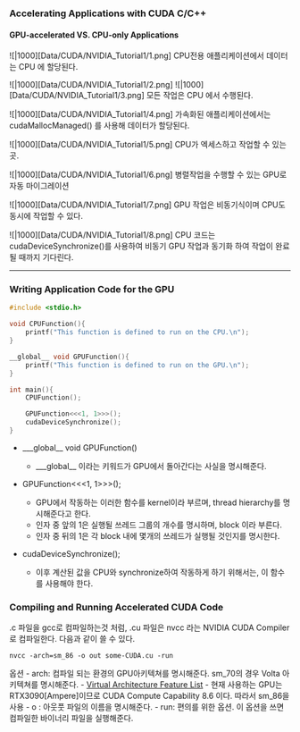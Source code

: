 
### Accelerating Applications with CUDA C/C++

#### GPU-accelerated VS. CPU-only Applications 

![|1000][Data/CUDA/NVIDIA_Tutorial1/1.png]
	CPU전용 애플리케이션에서 데이터는 CPU 에 할당된다.


![|1000][Data/CUDA/NVIDIA_Tutorial1/2.png]
![|1000][Data/CUDA/NVIDIA_Tutorial1/3.png]
	모든 작업은 CPU 에서 수행된다.


![|1000][Data/CUDA/NVIDIA_Tutorial1/4.png]
	가속화된 애플리케이션에서는 cudaMallocManaged() 를 사용해 데이터가 할당된다.


![|1000][Data/CUDA/NVIDIA_Tutorial1/5.png]
	CPU가 엑세스하고 작업할 수 있는 곳.


![|1000][Data/CUDA/NVIDIA_Tutorial1/6.png]
	병렬작업을 수행할 수 있는 GPU로 자동 마이그레이션


![|1000][Data/CUDA/NVIDIA_Tutorial1/7.png]
	GPU 작업은 비동기식이며 CPU도 동시에 작업할 수 있다.


![|1000][Data/CUDA/NVIDIA_Tutorial1/8.png]
	CPU 코드는 cudaDeviceSynchronize()를 사용하여 비동기 GPU 작업과 동기화 하여 작업이 완료될 때까지 기다린다.



---
### Writing Application Code for the GPU

``` C++
#include <stdio.h>

void CPUFunction(){
	printf("This function is defined to run on the CPU.\n");
}

__global__ void GPUFunction(){
	printf("This function is defined to run on the GPU.\n");
}

int main(){
	CPUFunction();

	GPUFunction<<<1, 1>>>();
	cudaDeviceSynchronize();
}
```

- \_\_\_global\_\_ void GPUFunction() 
	- \_\_\_global\_\_ 이라는 키워드가 GPU에서 돌아간다는 사실을 명시해준다.
	
- GPUFunction<<<1, 1>>>();
	- GPU에서 작동하는 이러한 함수를 kernel이라 부르며, thread hierarchy를 명시해준다고 한다. 
	- 인자 중 앞의 1은 실행될 쓰레드 그룹의 개수를 명시하며, block 이라 부른다. 
	- 인자 중 뒤의 1은 각 block 내에 몇개의 쓰레드가 실행될 것인지를 명시한다. 

- cudaDeviceSynchronize();
	- 이후 계산된 값을 CPU와 synchronize하여 작동하게 하기 위해서는, 이 함수를 사용해야 한다.


### Compiling and Running Accelerated CUDA Code 

.c 파일을 gcc로 컴파일하는것 처럼, .cu 파일은 nvcc 라는 NVIDIA CUDA Compiler 로 컴파일한다. 다음과 같이 쓸 수 있다. 

	nvcc -arch=sm_86 -o out some-CUDA.cu -run 

옵션 
	- arch: 컴파일 되는 환경의 GPU아키텍쳐를 명시해준다. sm_70의 경우 Volta 아키텍쳐를 명시해준다. 
		- [Virtual Architecture Feature List](https://docs.nvidia.com/cuda/cuda-compiler-driver-nvcc/index.html#gpu-feature-list)
		- 현재 사용하는 GPU는 RTX3090[Ampere]이므로 CUDA Compute Capability 8.6 이다. 따라서 sm_86을 사용
	- o : 아웃풋 파일의 이름을 명시해준다.
	- run: 편의를 위한 옵션. 이 옵션을 쓰면 컴파일한 바이너리 파일을 실행해준다.



